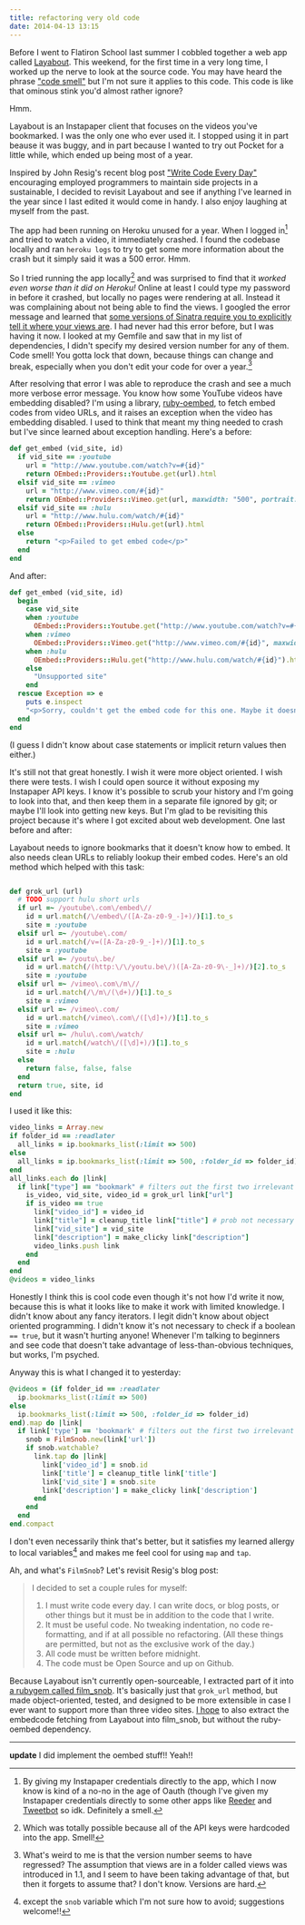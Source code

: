 ```yaml
---
title: refactoring very old code
date: 2014-04-13 13:15
---
```


Before I went to Flatiron School last summer I cobbled together a web app called [Layabout](http://layabout.tv). This weekend, for the first time in a very long time, I worked up the nerve to look at the source code. You may have heard the phrase ["code smell"](http://blog.codinghorror.com/code-smells/) but I'm not sure it applies to this code. This code is like that ominous stink you'd almost rather ignore?

Hmm.

Layabout is an Instapaper client that focuses on the videos you've bookmarked. I was the only one who ever used it. I stopped using it in part beause it was buggy, and in part because I wanted to try out Pocket for a little while, which ended up being most of a year.

Inspired by John Resig's recent blog post ["Write Code Every Day"](http://ejohn.org/blog/write-code-every-day/) encouraging employed programmers to maintain side projects in a sustainable, I decided to revisit Layabout and see if anything I've learned in the year since I last edited it would come in handy. I also enjoy laughing at myself from the past.

The app had been running on Heroku unused for a year. When I logged in[^1] and tried to watch a video, it immediately crashed. I found the codebase locally and ran `heroku logs` to try to get some more information about the crash but it simply said it was a 500 error. Hmm.

[^1]: By giving my Instapaper credentials directly to the app, which I now know is kind of a no-no in the age of Oauth (though I've given my Instapaper credentials directly to some other apps like [Reeder][] and [Tweetbot][] so idk. Definitely a smell.

[Reeder]: http://reederapp.com/
[Tweetbot]: http://tapbots.com/software/tweetbot/

So I tried running the app locally[^2] and was surprised to find that it *worked even worse than it did on Heroku!* Online at least I could type my password in before it crashed, but locally no pages were rendering at all. Instead it was complaining about not being able to find the views. I googled the error message and learned that [some versions of Sinatra require you to explicitly tell it where your views are](http://stackoverflow.com/a/3836158/1154301). I had never had this error before, but I was having it now. I looked at my Gemfile and saw that in my list of dependencies, I didn't specify my desired version number for any of them. Code smell! You gotta lock that down, because things can change and break, especially when you don't edit your code for over a year.[^3]

[^2]: Which was totally possible because all of the API keys were hardcoded into the app. Smell!

[^3]: What's weird to me is that the version number seems to have regressed? The assumption that views are in a folder called views was introduced in 1.1, and I seem to have been taking advantage of that, but then it forgets to assume that? I don't know. Versions are hard.

After resolving that error I was able to reproduce the crash and see a much more verbose error message. You know how some YouTube videos have embedding disabled? I'm using a library, [ruby-oembed][], to fetch embed codes from video URLs, and it raises an exception when the video has embedding disabled. I used to think that meant my thing needed to crash but I've since learned about exception handling. Here's a before:



```ruby
def get_embed (vid_site, id)
  if vid_site == :youtube
    url = "http://www.youtube.com/watch?v=#{id}"
    return OEmbed::Providers::Youtube.get(url).html
  elsif vid_site == :vimeo
    url = "http://www.vimeo.com/#{id}"
    return OEmbed::Providers::Vimeo.get(url, maxwidth: "500", portrait: false, byline: false, title: false).html
  elsif vid_site == :hulu
    url = "http://www.hulu.com/watch/#{id}"
    return OEmbed::Providers::Hulu.get(url).html
  else
    return "<p>Failed to get embed code</p>"
  end
end
```

And after:

```ruby
def get_embed (vid_site, id)
  begin
    case vid_site
    when :youtube
      OEmbed::Providers::Youtube.get("http://www.youtube.com/watch?v=#{id}").html
    when :vimeo
      OEmbed::Providers::Vimeo.get("http://www.vimeo.com/#{id}", maxwidth: "500", portrait: false, byline: false, title: false).html
    when :hulu
      OEmbed::Providers::Hulu.get("http://www.hulu.com/watch/#{id}").html
    else
      "Unsupported site"
    end
  rescue Exception => e
    puts e.inspect
    "<p>Sorry, couldn't get the embed code for this one. Maybe it doesn't allow embedding? Or maybe it was deleted? Sorry.</p>"
  end
end
```

(I guess I didn't know about case statements or implicit return values then either.)

[ruby-oembed]: https://github.com/judofyr/ruby-oembed

It's still not that great honestly. I wish it were more object oriented. I wish there were tests. I wish I could open source it without exposing my Instapaper API keys. I know it's possible to scrub your history and I'm going to look into that, and then keep them in a separate file ignored by git; or maybe I'll look into getting new keys. But I'm glad to be revisiting this project because it's where I got excited about web development. One last before and after:

Layabout needs to ignore bookmarks that it doesn't know how to embed. It also needs clean URLs to reliably lookup their embed codes. Here's an old method which helped with this task:

```ruby

def grok_url (url)
  # TODO support hulu short urls
  if url =~ /youtube\.com\/embed\//
    id = url.match(/\/embed\/([A-Za-z0-9_-]+)/)[1].to_s
    site = :youtube
  elsif url =~ /youtube\.com/
    id = url.match(/v=([A-Za-z0-9_-]+)/)[1].to_s
    site = :youtube
  elsif url =~ /youtu\.be/
    id = url.match(/(http:\/\/youtu.be\/)([A-Za-z0-9\-_]+)/)[2].to_s
    site = :youtube
  elsif url =~ /vimeo\.com\/m\//
    id = url.match(/\/m\/(\d+)/)[1].to_s
    site = :vimeo
  elsif url =~ /vimeo\.com/
    id = url.match(/vimeo\.com\/([\d]+)/)[1].to_s
    site = :vimeo
  elsif url =~ /hulu\.com\/watch/
    id = url.match(/watch\/([\d]+)/)[1].to_s
    site = :hulu
  else
    return false, false, false
  end
  return true, site, id
end
```

I used it like this:

```ruby
video_links = Array.new
if folder_id == :readlater
  all_links = ip.bookmarks_list(:limit => 500)
else
  all_links = ip.bookmarks_list(:limit => 500, :folder_id => folder_id)
end
all_links.each do |link|
  if link["type"] == "bookmark" # filters out the first two irrelevant items
    is_video, vid_site, video_id = grok_url link["url"]
    if is_video == true
      link["video_id"] = video_id
      link["title"] = cleanup_title link["title"] # prob not necessary
      link["vid_site"] = vid_site
      link["description"] = make_clicky link["description"]
      video_links.push link
    end
  end
end
@videos = video_links
```

Honestly I think this is cool code even though it's not how I'd write it now, because this is what it looks like to make it work with limited knowledge. I didn't know about any fancy iterators. I legit didn't know about object oriented programming. I didn't know it's not necessary to check if a boolean `== true`, but it wasn't hurting anyone! Whenever I'm talking to beginners and see code that doesn't take advantage of less-than-obvious techniques, but works, I'm psyched.

Anyway this is what I changed it to yesterday:

```ruby
@videos = (if folder_id == :readlater
  ip.bookmarks_list(:limit => 500)
else
  ip.bookmarks_list(:limit => 500, :folder_id => folder_id)
end).map do |link|
  if link['type'] == 'bookmark' # filters out the first two irrelevant items
    snob = FilmSnob.new(link['url'])
    if snob.watchable?
      link.tap do |link|
        link['video_id'] = snob.id
        link['title'] = cleanup_title link['title']
        link['vid_site'] = snob.site
        link['description'] = make_clicky link['description']
      end
    end
  end
end.compact
```

I don't even necessarily think that's better, but it satisfies my learned allergy to local variables[^4] and makes me feel cool for using `map` and `tap`.

[^4]: except the `snob` variable which I'm not sure how to avoid; suggestions welcome!!

Ah, and what's `FilmSnob`? Let's revisit Resig's blog post:

> I decided to set a couple rules for myself:
>
> 1. I must write code every day. I can write docs, or blog posts, or other things but it must be in addition to the code that I write.
> 1. It must be useful code. No tweaking indentation, no code re-formatting, and if at all possible no refactoring. (All these things are permitted, but not as the exclusive work of the day.)
> 1. All code must be written before midnight.
> 1. The code must be Open Source and up on Github.

Because Layabout isn't currently open-sourceable, I extracted part of it into [a rubygem called film_snob][]. It's basically just that `grok_url` method, but made object-oriented, tested, and designed to be more extensible in case I ever want to support more than three video sites. [I hope][] to also extract the embedcode fetching from Layabout into film_snob, but without the ruby-oembed dependency.

[a rubygem called film_snob]: https://github.com/maxjacobson/film_snob
[I hope]: https://github.com/maxjacobson/film_snob/issues/1

* * *

**update** I did implement the oembed stuff!! Yeah!!
